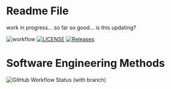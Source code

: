 # Readme File
work in progress...
so far so good...
is this updating?

![workflow](https://github.com/jules946/sem/actions/workflows/main.yml/badge.svg)
[![LICENSE](https://img.shields.io/github/license/jules946/sem.svg?style=flat-square)](https://github.com/jules946/sem/blob/master/LICENSE)
[![Releases](https://img.shields.io/github/release/jules946/sem/all.svg?style=flat-square)](https://github.com/jules946/sem/releases)

# Software Engineering Methods
![GitHub Workflow Status (with branch)](https://img.shields.io/github/actions/workflow/status/jules946/sem/main.yml?branch=develop&style=flat-square)